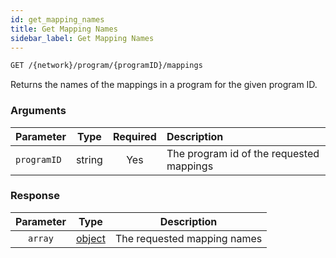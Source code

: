 ```yaml
---
id: get_mapping_names
title: Get Mapping Names
sidebar_label: Get Mapping Names
---
```


```bash title=ENDPOINT
GET /{network}/program/{programID}/mappings
```

Returns the names of the mappings in a program for the given program ID.

### Arguments

| Parameter   |  Type  | Required | Description                                     |
|:------------|:------:|:--------:|:------------------------------------------------|
| `programID` | string |   Yes    | The program id of the requested mappings        |

### Response

| Parameter |                  Type                   |         Description         |
|:---------:|:---------------------------------------:|:---------------------------:|
|  `array`  | [object](../concepts/fundamentals/01_programs.md) | The requested mapping names |